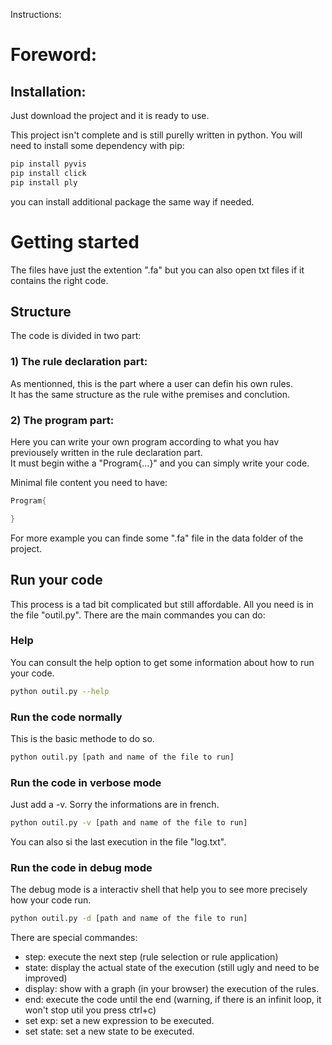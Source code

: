 Instructions:

# Foreword:

## Installation:
Just download the project and it is ready to use.  

This project isn't complete and is still purelly written in python. You will need to install some dependency with pip:  

```bash
pip install pyvis
pip install click
pip install ply
```

you can install additional package the same way if needed.  

# Getting started
The files have just the extention ".fa" but you can also open txt files if it contains the right code.   

## Structure
The code is divided in two part:  

### 1) The rule declaration part:
As mentionned, this is the part where a user can defin his own rules.    
It has the same structure as the rule withe premises and conclution.  

### 2) The program part:
Here you can write your own program according to what you hav previousely written in the rule declaration part.    
It must begin withe a "Program{...}" and you can simply write your code.  

Minimal file content you need to have:    
```scala
Program{ 

}
```

For more example you can finde some ".fa" file in the data folder of the project.  

## Run your code
This process is a tad bit complicated but still affordable. All you need is in the file "outil.py". There are the main commandes you can do:  

### Help
You can consult the help option to get some information about how to run your code.    
```bash
python outil.py --help
```

### Run the code normally
This is the basic methode to do so.    
```bash
python outil.py [path and name of the file to run]
```

### Run the code in verbose mode
Just add a -v. Sorry the informations are in french.  
```bash
python outil.py -v [path and name of the file to run]
```
You can also si the last execution in the file "log.txt".    

### Run the code in debug mode
The debug mode is a interactiv shell that help you to see more precisely how your code run.  
```bash
python outil.py -d [path and name of the file to run]
```
There are special commandes:  

- step: execute the next step (rule selection or rule application)
- state: display the actual state of the execution (still ugly and need to be improved)
- display: show with a graph (in your browser) the execution of the rules.
- end: execute the code until the end (warning, if there is an infinit loop, it won't stop util you press ctrl+c)
- set exp: set a new expression to be executed.
- set state: set a new state to be executed.

